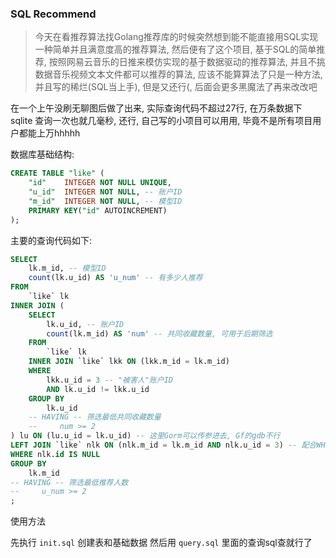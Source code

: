 ### SQL Recommend

> 今天在看推荐算法找Golang推荐库的时候突然想到能不能直接用SQL实现一种简单并且满意度高的推荐算法, 然后便有了这个项目, 基于SQL的简单推荐, 按照网易云音乐的日推来模仿实现的基于数据驱动的推荐算法, 并且不挑数据音乐视频文本文件都可以推荐的算法, 应该不能算算法了只是一种方法, 并且写的稀烂(SQL当上手), 但是又还行(, 后面会更多黑魔法了再来改改吧

在一个上午没刷无聊图后做了出来, 实际查询代码不超过27行, 在万条数据下 sqlite 查询一次也就几毫秒, 还行, 自己写的小项目可以用用, 毕竟不是所有项目用户都能上万hhhhh

数据库基础结构:

```sql
CREATE TABLE "like" (
	"id"	INTEGER NOT NULL UNIQUE,
	"u_id"	INTEGER NOT NULL, -- 账户ID
	"m_id"	INTEGER NOT NULL, -- 模型ID
	PRIMARY KEY("id" AUTOINCREMENT)
);
```


主要的查询代码如下:

```sql
SELECT
    lk.m_id, -- 模型ID
    count(lk.u_id) AS 'u_num' -- 有多少人推荐
FROM 
    `like` lk
INNER JOIN (
    SELECT
        lk.u_id, -- 账户ID
        count(lk.m_id) AS 'num' -- 共同收藏数量, 可用于后期筛选
    FROM 
        `like` lk
    INNER JOIN `like` lkk ON (lkk.m_id = lk.m_id)
    WHERE
        lkk.u_id = 3 -- "被害人"账户ID
        AND lk.u_id != lkk.u_id
    GROUP BY
        lk.u_id
    -- HAVING -- 筛选最低共同收藏数量
    --     num >= 2
) lu ON (lu.u_id = lk.u_id) -- 这里Gorm可以传参进去, Gf的gdb不行
LEFT JOIN `like` nlk ON (nlk.m_id = lk.m_id AND nlk.u_id = 3) -- 配合WHERE排除自己以及收藏的
WHERE nlk.id IS NULL
GROUP BY
    lk.m_id
-- HAVING -- 筛选最低推荐人数
--     u_num >= 2
;

```

使用方法

先执行 `init.sql` 创建表和基础数据
然后用 `query.sql` 里面的查询sql查就行了 